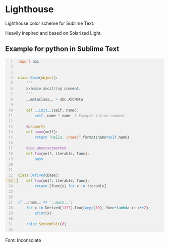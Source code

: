 # Lighthouse
Lighthouse color scheme for Sublime Text.

Heavily inspired and based on Solarized Light.

## Example for python in Sublime Text

<img width="600" src="example_python.png">

Font: Inconsolata
